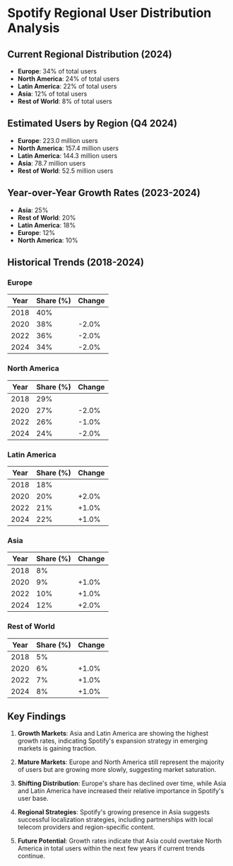 
# Spotify Regional User Distribution Analysis

## Current Regional Distribution (2024)

- **Europe**: 34% of total users
- **North America**: 24% of total users
- **Latin America**: 22% of total users
- **Asia**: 12% of total users
- **Rest of World**: 8% of total users

## Estimated Users by Region (Q4 2024)

- **Europe**: 223.0 million users
- **North America**: 157.4 million users
- **Latin America**: 144.3 million users
- **Asia**: 78.7 million users
- **Rest of World**: 52.5 million users

## Year-over-Year Growth Rates (2023-2024)

- **Asia**: 25%
- **Rest of World**: 20%
- **Latin America**: 18%
- **Europe**: 12%
- **North America**: 10%

## Historical Trends (2018-2024)

### Europe

| Year | Share (%) | Change |
|------|-----------|--------|
| 2018 | 40% |  |
| 2020 | 38% | -2.0% |
| 2022 | 36% | -2.0% |
| 2024 | 34% | -2.0% |

### North America

| Year | Share (%) | Change |
|------|-----------|--------|
| 2018 | 29% |  |
| 2020 | 27% | -2.0% |
| 2022 | 26% | -1.0% |
| 2024 | 24% | -2.0% |

### Latin America

| Year | Share (%) | Change |
|------|-----------|--------|
| 2018 | 18% |  |
| 2020 | 20% | +2.0% |
| 2022 | 21% | +1.0% |
| 2024 | 22% | +1.0% |

### Asia

| Year | Share (%) | Change |
|------|-----------|--------|
| 2018 | 8% |  |
| 2020 | 9% | +1.0% |
| 2022 | 10% | +1.0% |
| 2024 | 12% | +2.0% |

### Rest of World

| Year | Share (%) | Change |
|------|-----------|--------|
| 2018 | 5% |  |
| 2020 | 6% | +1.0% |
| 2022 | 7% | +1.0% |
| 2024 | 8% | +1.0% |


## Key Findings

1. **Growth Markets**: Asia and Latin America are showing the highest growth rates, indicating Spotify's expansion strategy in emerging markets is gaining traction.

2. **Mature Markets**: Europe and North America still represent the majority of users but are growing more slowly, suggesting market saturation.

3. **Shifting Distribution**: Europe's share has declined over time, while Asia and Latin America have increased their relative importance in Spotify's user base.

4. **Regional Strategies**: Spotify's growing presence in Asia suggests successful localization strategies, including partnerships with local telecom providers and region-specific content.

5. **Future Potential**: Growth rates indicate that Asia could overtake North America in total users within the next few years if current trends continue.
